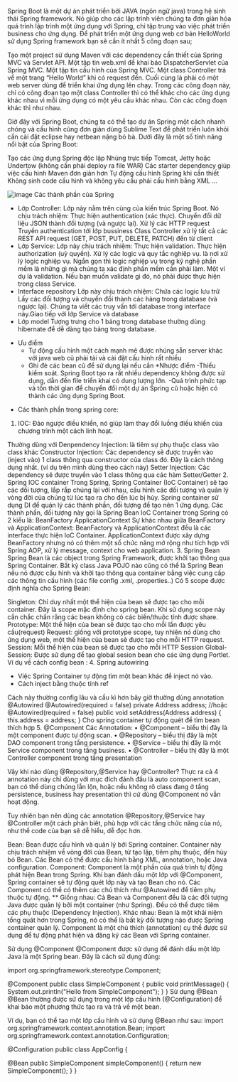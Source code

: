 
Spring Boot là một dự án phát triển bởi JAVA (ngôn ngữ java) trong hệ sinh thái Spring framework. Nó giúp cho các lập trình viên chúng ta đơn giản hóa quá trình lập trình một ứng dụng với Spring, chỉ tập trung vào việc phát triển business cho ứng dụng.
Để phát triển một ứng dụng web cơ bản HelloWorld sử dụng Spring framework bạn sẽ cần ít nhất 5 công đoạn sau;

Tạo một project sử dụng Maven với các dependency cần thiết của Spring MVC và Servlet API.
Một tập tin web.xml để khai báo DispatcherServlet của Spring MVC.
Một tập tin cấu hình của Spring MVC.
Một class Controller trả về một trang “Hello World” khi có request đến.
Cuối cùng là phải có một web server dùng để triển khai ứng dụng lên chạy.
Trong các công đoạn này, chỉ có công đoạn tạo một class Controller thì có thể khác cho các ứng dụng khác nhau vì mỗi ứng dụng có một yêu cầu khác nhau. Còn các công đoạn khác thì như nhau.

Giờ đây với Spring Boot, chúng ta có thể tạo dự án Spring một cách nhanh chóng và cấu hình cũng đơn giản dùng Sublime Text để phát triển luôn khỏi cần cài đặt eclipse hay netbean nặng bỏ bà.
Dưới đây là một số tính năng nổi bật của Spring Boot:

Tạo các ứng dụng Spring độc lập
Nhúng trực tiếp Tomcat, Jetty hoặc Undertow (không cần phải deploy ra file WAR)
Các starter dependency giúp việc cấu hình Maven đơn giản hơn
Tự động cấu hình Spring khi cần thiết
Không sinh code cấu hình và không yêu cầu phải cấu hình bằng XML …

![image](https://github.com/vinhbui212/vccorp_task2/assets/100837872/d5db9641-972b-49e6-825a-733b95a20f52)
Các thành phần của Spring
- Lớp Controller:
Lớp này nằm trên cùng của kiến trúc Spring Boot. Nó chịu trách nhiệm:
Thực hiện authentication (xác thực).
Chuyển đổi dữ liệu JSON thành đối tượng (và ngược lại).
Xử lý các HTTP request
Truyền authentication tới lớp bussiness
 Class Controller xử lý tất cả các REST API request (GET, POST, PUT, DELETE, PATCH) đến từ client
 - Lớp Service:
Lớp này chịu trách nhiệm:
Thực hiện validation.
Thực hiện authorization (uỷ quyền).
Xử lý các logic và quy tắc nghiệp vụ.
 là nơi xử lý logic nghiệp vụ. Ngắn gọn thì logic nghiệp vụ trong kỹ nghệ phần mềm là những gì mà chúng ta xác định phần mềm cần phải làm. 
 Một ví dụ là validation. Nếu bạn muốn validate gì đó, nó phải được thực hiện trong class Service.
- Interface repository
Lớp này chịu trách nhiệm:
Chứa các logic lưu trữ
Lấy các đối tượng và chuyển đổi thành các hàng trong database (và ngược lại).
 Chúng ta viết các truy vấn tới database trong interface này.Giao tiếp với lớp Service và database
- Lớp model
 Tượng trưng cho 1 bảng trong database thường dùng hibernate để dễ dàng tạo bảng trong database.
* Ưu điểm
  - Tự động cấu hình một cách mạnh mẽ được nhúng sẵn server khác với java web cũ phải tải và cài đặt cấu hình rất nhiều
  - Ghi đè các bean cũ để sử dụng lại nếu cần
 *Nhược điểm
-Thiếu kiểm soát. Spring Boot tạo ra rất nhiều dependency không được sử dụng, dẫn đến file triển khai có dung lượng lớn.
-Quá trình phức tạp và tốn thời gian để chuyển đổi một dự án Spring cũ hoặc hiện có thành các ứng dụng Spring Boot.
- Các thành phần trong spring core:
1.  IOC: Đảo ngược điều khiển, nó giúp làm thay đổi luồng điều khiển của chương trình một cách linh hoạt.

Thường dùng với Denpendency Injection: là tiêm sự phụ thuộc class vào class khác 
Constructor Injection: Các dependency sẽ được truyền vào (inject vào) 1 class thông qua constructor của class đó. Đây là cách thông dụng nhất. (ví dụ trên mình dùng theo cách này)
Setter Injection: Các dependency sẽ được truyền vào 1 class thông qua các hàm Setter/Getter
2. Spring IOC container
Trong Spring, Spring Container (IoC Container) sẽ tạo các đối tượng, lắp rắp chúng lại với nhau, cấu hình các đối tượng và quản lý vòng đời của chúng từ lúc tạo ra cho đến lúc bị hủy.
Spring container sử dụng DI để quản lý các thành phần, đối tượng để tạo nên 1 ứng dụng. Các thành phần, đối tượng này gọi là Spring Bean
IoC Container trong Spring có 2 kiểu là:
BeanFactory
ApplicationContext
Sự khác nhau giữa BeanFactory và ApplicationContext:
BeanFactory và ApplicationContext đều là các interface thực hiện IoC Container. ApplicationContext được xây dựng BeanFactory nhưng nó có thêm một số chức năng mở rộng như tích hợp với Spring AOP, xử lý message, context cho web application.
3. Spring Bean
Spring Bean là các object trong Spring Framework, được khởi tạo thông qua Spring Container. Bất kỳ class Java POJO nào cũng có thể là Spring Bean nếu nó được cấu hình và khởi tạo thông qua container bằng việc cung cấp các thông tin cấu hình (các file config .xml, .properties..)
Có 5 scope được định nghĩa cho Spring Bean:

Singleton: Chỉ duy nhất một thể hiện của bean sẽ được tạo cho mỗi container. Đây là scope mặc định cho spring bean. Khi sử dụng scope này cần chắc chắn rằng các bean không có các biến/thuộc tính được share.
Prototype: Một thể hiện của bean sẽ được tạo cho mỗi lần được yêu cầu(request)
Request: giống với prototype scope, tuy nhiên nó dùng cho ứng dụng web, một thể hiện của bean sẽ được tạo cho mỗi HTTP request.
Session: Mỗi thể hiện của bean sẽ được tạo cho mỗi HTTP Session
Global-Session: Được sử dụng để tạo global sesion bean cho các ứng dụng Portlet.
Ví dụ về cách config bean :
<bean id="address" class="stackjava.com.springdiobject.demo.Address">
    <property name="country" value="Viet Nam"></property>
    <property name="province" value="Ha Noi"></property>
    <property name="district" value="Thanh Xuan"></property>
  </bean>
4. Spring autowiring
- Việc  Spring Container tự động tìm một bean khác để inject nó vào.
- Cách inject bằng thuộc tính ref
 
Cách này thường config lâu và cầu kì hơn bây giờ thường dùng annotation @Autowired
@Autowired(required = false)
private Address address;
//hoặc
@Autowired(required = false)
public void setAddress(Address address) {
  this.address = address;
}
Cho spring container tự động quét để tìm bean thích hợp
5. @Component
Các Annotation:
•	@Component – biểu thị đây là một component được tự động scan.
•	@Repository – biểu thị đây là  một DAO component trong tầng persistence.
•	@Service – biểu thị đây là một  Service component trong tầng business.
•	@Controller – biểu thị đây là một Controller component trong tầng presentation
 
Vậy khi nào dùng  @Repository,@Service hay @Controller?
Thực ra cả 4 annotation này chỉ dùng với mục đích đánh đấu là auto component scan, bạn có thể dùng chúng lẫn lộn, hoặc nếu không rõ class đang ở tầng persistence, business hay presentation thì cứ dùng @Component nó vẫn hoạt động.

Tuy nhiên bạn nên dùng các annotation  @Repository,@Service hay @Controller một cách phân biêt, phù hợp với các tầng chức năng của nó, như thế code của bạn sẽ dễ hiểu, dễ đọc hơn.

Bean:
Bean được cấu hình và quản lý bởi Spring container. Container này chịu trách nhiệm về vòng đời của Bean, từ tạo lập, tiêm phụ thuộc, đến hủy bỏ Bean.
Các Bean có thể được cấu hình bằng XML, annotation, hoặc Java configuration.
Component:
Component là một phần của quá trình tự động phát hiện Bean trong Spring. Khi bạn đánh dấu một lớp với @Component, Spring container sẽ tự động quét lớp này và tạo Bean cho nó.
Các Component có thể có thêm các chú thích như @Autowired để tiêm phụ thuộc tự động.
**
Giống nhau:
Cả Bean và Component đều là các đối tượng Java được quản lý bởi một container (như Spring).
Đều có thể được tiêm các phụ thuộc (Dependency Injection).
Khác nhau:
Bean là một khái niệm tổng quát hơn trong Spring, nó có thể là bất kỳ đối tượng nào được Spring container quản lý.
Component là một chú thích (annotation) cụ thể được sử dụng để tự động phát hiện và đăng ký các Bean với Spring container.

Sử dụng @Component
@Component được sử dụng để đánh dấu một lớp Java là một Spring bean. Đây là cách sử dụng đúng:

import org.springframework.stereotype.Component;

@Component
public class SimpleComponent {
public void printMessage() {
System.out.println("Hello from SimpleComponent");
}
}
Sử dụng @Bean
@Bean thường được sử dụng trong một lớp cấu hình (@Configuration) để khai báo một phương thức tạo ra và trả về một bean.

Ví dụ, bạn có thể tạo một lớp cấu hình và sử dụng @Bean như sau:
import org.springframework.context.annotation.Bean;
import org.springframework.context.annotation.Configuration;

@Configuration
public class AppConfig {

@Bean
public SimpleComponent simpleComponent() {
return new SimpleComponent();
}
}
